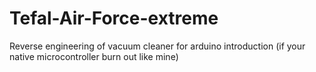 # Tefal-Air-Force-extreme
Reverse engineering of vacuum cleaner for arduino introduction (if your native microcontroller burn out like mine)
